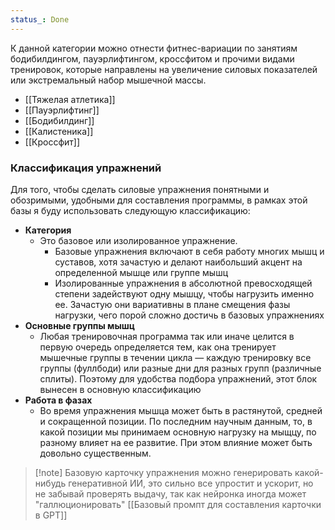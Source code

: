 ```yaml
---
status_: Done
---
```

К данной категории можно отнести фитнес-вариации по занятиям бодибилдингом, пауэрлифтингом, кроссфитом и прочими видами тренировок, которые направлены на увеличение силовых показателей или экстремальный набор мышечной массы.

- [[Тяжелая атлетика]]
- [[Пауэрлифтинг]]
- [[Бодибилдинг]]
- [[Калистеника]]
- [[Кроссфит]]

### Классификация упражнений
Для того, чтобы сделать силовые упражнения понятными и обозримыми, удобными для составления программы, в рамках этой базы я буду использовать следующую классификацию:
- **Категория** 
	- Это базовое или изолированное упражнение. 
		- Базовые упражнения включают в себя работу многих мышц и суставов, хотя зачастую и делают наибольший акцент на определенной мышце или группе мышц
		- Изолированные упражнения в абсолютной превосходящей степени задействуют одну мышцу, чтобы нагрузить именно ее. Зачастую они вариативны в плане смещения фазы нагрузки, чего порой сложно достичь в базовых упражнениях
- **Основные группы мышц**
	- Любая тренировочная программа так или иначе целится в первую очередь определяется тем, как она тренирует мышечные группы в течении цикла — каждую тренировку все группы (фуллбоди) или разные дни для разных групп (различные сплиты). Поэтому для удобства подбора упражнений, этот блок вынесен в основную классификацию
- **Работа в фазах**
	- Во время упражнения мышца может быть в растянутой, средней и сокращенной позиции. По последним научным данным, то, в какой позиции мы принимаем основную нагрузку на мыщцу, по разному влияет на ее развитие. При этом влияние может быть довольно существенным. 

> [!note] Базовую карточку упражнения можно генерировать какой-нибудь генеративной ИИ, это сильно все упростит и ускорит, но не забывай проверять выдачу, так как нейронка иногда может "галлюционировать"
> [[Базовый промпт для составления карточки в GPT]]